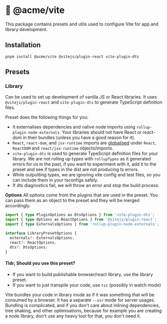 # 🧰️ @acme/vite

This package contains presets and utils used to configure Vite for app and library development.

## Installation

```shell
pnpm install @acme/vite @vitejs/plugin-react vite-plugin-dts
```

## Presets

### Library

Can be used to set up development of vanilla JS or React libraries. It uses `@vitejs/plugin-react` and `vite-plugin-dts`
to generate TypeScript definition files.

Preset does the following things for you:

- It externalises dependencies and native node imports using `rollup-plugin-node-externals`. Your libraries should not have React or react-dom in their bundles (unless you have a good reason for it).
- `React`, `react-dom`, and `jsx-runtime` imports are [globalised](https://rollupjs.org/configuration-options/#output-globals) under `React`, `ReactDOM` and `react/jsx-runtime` objects/imports.
- `vite-plugin-dts` is used to generate TypeScript definition files for your library. We are not rolling up types with `rollupTypes` as it generated errors for us in the past, if you want to experiment with it, add it to the preset and see if types in the dist are not producing ts errors.
- While outputting types, we are ignoring vite config and test files, so you can include them in your tsconfigs safely.
- If dts diagnostics fail, we will throw an error and stop the build process.

**Options**
All options come from the plugins that are used in the preset. You can pass them as an object to the preset and they will be merged accordingly.

```ts
import { type PluginOptions as DtsOptions } from 'vite-plugin-dts';
import { type Options as ReactOptions } from '@vitejs/plugin-react';
import { type ExternalsOptions } from 'rollup-plugin-node-externals';

interface LibraryPresetOptions {
  externals?: ExternalsOptions;
  react?: ReactOptions;
  dts?: DtsOptions;
}
```

#### Tldr; Should you use this preset?

- If you want to build publishable browser/react library, use the library preset.
- If you want to just transpile your code, use `tsc` (possibly in watch mode)

Vite bundles your code in library mode as if it was something that will be consumed by a browser. It has a separate `--ssr` mode for server usages. Bundling is complicated, and if you don't care about inlining dependencies, tree shaking, and other optimisations, because for example you are creating a node library, don't use any heavy tool for that, you don't need it.
